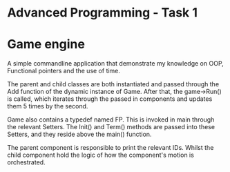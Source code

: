 # Advanced Programming - Task 1

# Game engine

A simple commandline application that demonstrate my knowledge on OOP, 
Functional pointers and the use of time. 

The parent and child classes are both instantiated and passed through
the Add function of the dynamic instance of Game. 
After that, the game->Run() is called, which iterates through the passed in 
components and updates them 5 times by the second.

Game also contains a typedef named FP. This is invoked in main through the 
relevant Setters. The Init() and Term() methods are passed into these Setters, 
and they reside above the main() function.

The parent component is responsible to print the relevant IDs. Whilst the child
component hold the logic of how the component's motion is orchestrated.